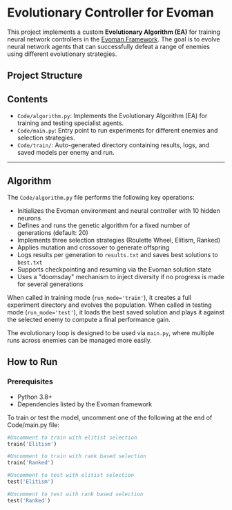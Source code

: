 # Evolutionary Controller for Evoman

This project implements a custom **Evolutionary Algorithm (EA)** for training neural network controllers in the [Evoman Framework](https://github.com/karinemiras/evoman_framework.git).
The goal is to evolve neural network agents that can successfully defeat a range of enemies using different evolutionary strategies.
## Project Structure

## Contents

- `Code/algorithm.py`: Implements the Evolutionary Algorithm (EA) for training and testing specialist agents.
- `Code/main.py`: Entry point to run experiments for different enemies and selection strategies.
- `Code/train/`: Auto-generated directory containing results, logs, and saved models per enemy and run.

---

## Algorithm

The `Code/algorithm.py` file performs the following key operations:
- Initializes the Evoman environment and neural controller with 10 hidden neurons
- Defines and runs the genetic algorithm for a fixed number of generations (default: 20)
- Implements three selection strategies (Roulette Wheel, Elitism, Ranked)
- Applies mutation and crossover to generate offspring
- Logs results per generation to `results.txt` and saves best solutions to `best.txt`
- Supports checkpointing and resuming via the Evoman solution state
- Uses a "doomsday" mechanism to inject diversity if no progress is made for several generations

When called in training mode (`run_mode='train'`), it creates a full experiment directory and evolves the population. 
When called in testing mode (`run_mode='test'`), it loads the best saved solution and plays it against the selected enemy to compute a final performance gain.

The evolutionary loop is designed to be used via `main.py`, where multiple runs across enemies can be managed more easily.

##  How to Run

###  Prerequisites

- Python 3.8+
- Dependencies listed by the Evoman framework

To train or test the model, uncomment one of the following at the end of Code/main.py file:

```python
#Uncomment to train with elitist selection
train('Elitism')

#Uncomment to train with rank based selection
train('Ranked')

#Uncomment to test with elitist selection
test('Elitism')

#Uncomment to test with rank based selection
test('Ranked')
```
